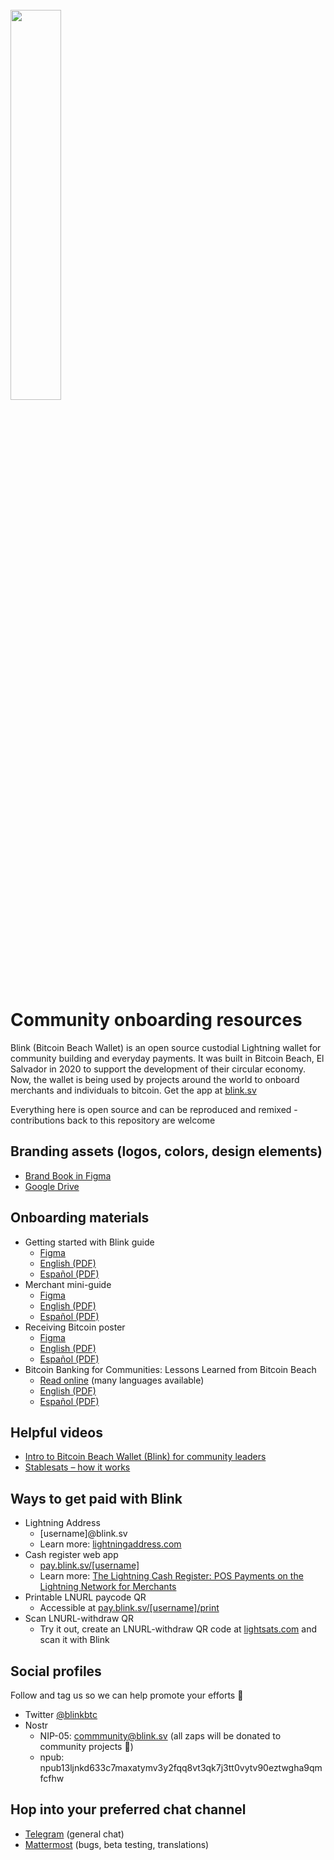 <br/>
<img src="https://user-images.githubusercontent.com/90297599/233756852-15800dcc-fb93-4a8a-8d94-eed21dbeeb19.png" width="40%">




# Community onboarding resources
Blink (Bitcoin Beach Wallet) is an open source custodial Lightning wallet for community building and everyday payments. It was built in Bitcoin Beach, El Salvador in 2020 to support the development of their circular economy. Now, the wallet is being used by projects around the world to onboard merchants and individuals to bitcoin. Get the app at [blink.sv](https://blink.sv/)

Everything here is open source and can be reproduced and remixed - contributions back to this repository are welcome

## Branding assets (logos, colors, design elements)
   - [Brand Book in Figma]([https://www.figma.com/file/eLxNsk3Sq18ffU3dFV2LXo/Blink-Brand-Assets?node-id=232%3A6&t=dMNubzDsN6LOgOUW-1](https://www.figma.com/file/eLxNsk3Sq18ffU3dFV2LXo/Blink-Brand-Assets?type=design&node-id=0-1))
   - [Google Drive](https://drive.google.com/drive/folders/1LErq5DPTLt1pOhB3Yzo2VCSqLdYNj6Ri?usp=sharing)

## Onboarding materials 
   - Getting started with Blink guide
       - [Figma](https://www.figma.com/file/eLxNsk3Sq18ffU3dFV2LXo/Blink-Brand-Assets?node-id=756%3A718&t=yPPSW8aIWBJw00RC-1)
       - [English (PDF)](https://github.com/GaloyMoney/blinkbtc/files/11336977/Getting.started.with.Blink.-.English.-.reduced.pdf)
       - [Español (PDF)](https://github.com/GaloyMoney/blinkbtc/files/11336991/Getting.started.with.Blink.-.Spanish.-.Reduced.pdf)
   - Merchant mini-guide 
       - [Figma](https://www.figma.com/file/eLxNsk3Sq18ffU3dFV2LXo/Blink-Brand-Assets?node-id=125%3A4058&t=dMNubzDsN6LOgOUW-1) 
       - [English (PDF)](https://github.com/GaloyMoney/blinkbtc/files/11134874/blink-merchant-one-pager-EN-A5-size.pdf)
       - [Español (PDF)](https://github.com/GaloyMoney/blinkbtc/files/11134876/blink-merchant-one-pager-ES-A5-size.pdf) 
   - Receiving Bitcoin poster
       - [Figma](https://www.figma.com/file/eLxNsk3Sq18ffU3dFV2LXo/Blink-Brand-Assets?node-id=744%3A34&t=N1EBCrEI6e0X3Mcc-1)
       - [English (PDF)](https://github.com/GaloyMoney/blinkbtc/files/11206803/Blink-Poster-Receiving-100x200cm-EN.pdf)
       - [Español (PDF)](https://github.com/GaloyMoney/blinkbtc/files/11215239/Blink-Poster-Receiving-100x200cm-ES.pdf)
   - Bitcoin Banking for Communities: Lessons Learned from Bitcoin Beach 
       - [Read online](https://galoy.io/bitcoin-banking-for-communities-lessons-learned-from-el-zonte/) (many languages available)
       - [English (PDF)](https://github.com/GaloyMoney/blinkbtc/files/11134928/Galoy.Single.Pages.pdf)
       - [Español (PDF)](https://github.com/GaloyMoney/blinkbtc/files/11134984/Galoy_brochure_A4_ES_v06.pdf)

## Helpful videos
   - [Intro to Bitcoin Beach Wallet (Blink) for community leaders](https://www.youtube.com/watch?v=t1kFy3tX1kQ)
   - [Stablesats – how it works](https://www.youtube.com/watch?v=FGO4dbwMYwg) 

## Ways to get paid with Blink
   - Lightning Address
       - [username]@blink.sv
       - Learn more: [lightningaddress.com](https://lightningaddress.com/)
   - Cash register web app 
       - [pay.blink.sv/[username]](https://pay.blink.sv/community)
       - Learn more: [The Lightning Cash Register: POS Payments on the Lightning Network for Merchants](https://galoy.io/lightning-cash-register-pos-payments-on-bitcoins-lightning-network/)
   - Printable LNURL paycode QR
       - Accessible at [pay.blink.sv/[username]/print](https://pay.blink.sv/community/print)
   - Scan LNURL-withdraw QR
       - Try it out, create an LNURL-withdraw QR code at [lightsats.com](https://lightsats.com/) and scan it with Blink

## Social profiles
Follow and tag us so we can help promote your efforts 🤙
   - Twitter [@blinkbtc](https://twitter.com/blinkbtc)
   - Nostr 
       - NIP-05: [commmunity@blink.sv](https://snort.social/community@blink.sv) (all zaps will be donated to community projects 🙏)
       - npub: npub13ljnkd633c7maxatymv3y2fqq8vt3qk7j3tt0vytv90eztwgha9qmfcfhw

## Hop into your preferred chat channel 
   - [Telegram](https://t.me/blinkbtc) (general chat)
   - [Mattermost](https://chat.galoy.io) (bugs, beta testing, translations)

